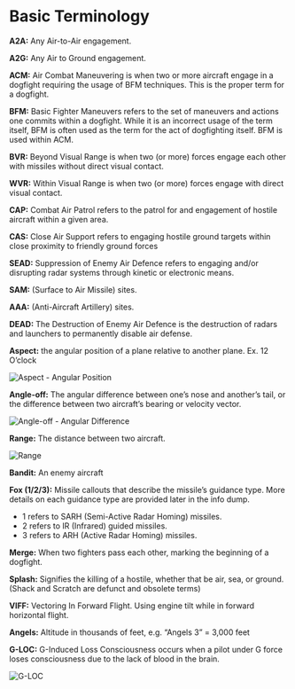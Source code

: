 # Basic Terminology

**A2A:** Any Air-to-Air engagement.

**A2G:** Any Air to Ground engagement.

**ACM:** Air Combat Maneuvering is when two or more aircraft engage in a dogfight requiring the usage of BFM techniques. This is the proper term for a dogfight.

**BFM:** Basic Fighter Maneuvers refers to the set of maneuvers and actions one commits within a dogfight. While it is an incorrect usage of the term itself, BFM is often used as the term for the act of dogfighting itself. BFM is used within ACM.

**BVR:** Beyond Visual Range is when two (or more) forces engage each other with missiles without direct visual contact.

**WVR:** Within Visual Range is when two (or more) forces engage with direct visual contact.

**CAP:** Combat Air Patrol refers to the patrol for and engagement of hostile aircraft within a given area.

**CAS:** Close Air Support refers to engaging hostile ground targets within close proximity to friendly ground forces

**SEAD:** Suppression of Enemy Air Defence refers to engaging and/or disrupting radar systems through kinetic or electronic means.

**SAM:** (Surface to Air Missile) sites.

**AAA:** (Anti-Aircraft Artillery) sites.

**DEAD:** The Destruction of Enemy Air Defence is the destruction of radars and launchers to permanently disable air defense.

**Aspect:** the angular position of a plane relative to another plane. Ex. 12 O’clock

![Aspect - Angular Position](/images/aspect.png)

**Angle-off:** The angular difference between one’s nose and another’s tail, or the difference between two aircraft’s bearing or velocity vector.

![Angle-off - Angular Difference](/images/angle.png)

**Range:** The distance between two aircraft.

![Range](/images/range.png)

**Bandit:** An enemy aircraft

**Fox (1/2/3):** Missile callouts that describe the missile’s guidance type. More details on each guidance type are provided later in the info dump.

- 1 refers to SARH (Semi-Active Radar Homing) missiles.
- 2 refers to IR (Infrared) guided missiles.
- 3 refers to ARH (Active Radar Homing) missiles.

**Merge:** When two fighters pass each other, marking the beginning of a dogfight.

**Splash:** Signifies the killing of a hostile, whether that be air, sea, or ground. (Shack and Scratch are defunct and obsolete terms)

**VIFF:** Vectoring In Forward Flight. Using engine tilt while in forward horizontal flight.

**Angels:** Altitude in thousands of feet, e.g. “Angels 3” = 3,000 feet

**G-LOC:** G-Induced Loss Consciousness occurs when a pilot under G force loses consciousness due to the lack of blood in the brain.

![G-LOC](/images/gloc.gif)
